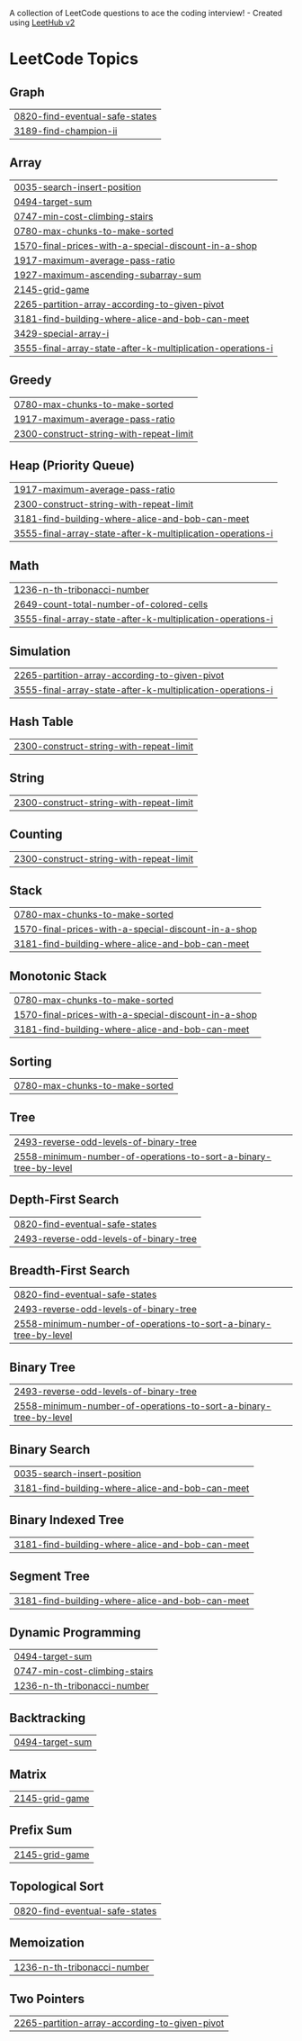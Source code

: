 A collection of LeetCode questions to ace the coding interview! - Created using [LeetHub v2](https://github.com/arunbhardwaj/LeetHub-2.0)
<!---LeetCode Topics Start-->
# LeetCode Topics
## Graph
|  |
| ------- |
| [0820-find-eventual-safe-states](https://github.com/Sumit-Rawat21/DSA-solutions/tree/master/0820-find-eventual-safe-states) |
| [3189-find-champion-ii](https://github.com/Sumit-Rawat21/DSA-solutions/tree/master/3189-find-champion-ii) |
## Array
|  |
| ------- |
| [0035-search-insert-position](https://github.com/Sumit-Rawat21/DSA-solutions/tree/master/0035-search-insert-position) |
| [0494-target-sum](https://github.com/Sumit-Rawat21/DSA-solutions/tree/master/0494-target-sum) |
| [0747-min-cost-climbing-stairs](https://github.com/Sumit-Rawat21/DSA-solutions/tree/master/0747-min-cost-climbing-stairs) |
| [0780-max-chunks-to-make-sorted](https://github.com/Sumit-Rawat21/DSA-solutions/tree/master/0780-max-chunks-to-make-sorted) |
| [1570-final-prices-with-a-special-discount-in-a-shop](https://github.com/Sumit-Rawat21/DSA-solutions/tree/master/1570-final-prices-with-a-special-discount-in-a-shop) |
| [1917-maximum-average-pass-ratio](https://github.com/Sumit-Rawat21/DSA-solutions/tree/master/1917-maximum-average-pass-ratio) |
| [1927-maximum-ascending-subarray-sum](https://github.com/Sumit-Rawat21/DSA-solutions/tree/master/1927-maximum-ascending-subarray-sum) |
| [2145-grid-game](https://github.com/Sumit-Rawat21/DSA-solutions/tree/master/2145-grid-game) |
| [2265-partition-array-according-to-given-pivot](https://github.com/Sumit-Rawat21/DSA-solutions/tree/master/2265-partition-array-according-to-given-pivot) |
| [3181-find-building-where-alice-and-bob-can-meet](https://github.com/Sumit-Rawat21/DSA-solutions/tree/master/3181-find-building-where-alice-and-bob-can-meet) |
| [3429-special-array-i](https://github.com/Sumit-Rawat21/DSA-solutions/tree/master/3429-special-array-i) |
| [3555-final-array-state-after-k-multiplication-operations-i](https://github.com/Sumit-Rawat21/DSA-solutions/tree/master/3555-final-array-state-after-k-multiplication-operations-i) |
## Greedy
|  |
| ------- |
| [0780-max-chunks-to-make-sorted](https://github.com/Sumit-Rawat21/DSA-solutions/tree/master/0780-max-chunks-to-make-sorted) |
| [1917-maximum-average-pass-ratio](https://github.com/Sumit-Rawat21/DSA-solutions/tree/master/1917-maximum-average-pass-ratio) |
| [2300-construct-string-with-repeat-limit](https://github.com/Sumit-Rawat21/DSA-solutions/tree/master/2300-construct-string-with-repeat-limit) |
## Heap (Priority Queue)
|  |
| ------- |
| [1917-maximum-average-pass-ratio](https://github.com/Sumit-Rawat21/DSA-solutions/tree/master/1917-maximum-average-pass-ratio) |
| [2300-construct-string-with-repeat-limit](https://github.com/Sumit-Rawat21/DSA-solutions/tree/master/2300-construct-string-with-repeat-limit) |
| [3181-find-building-where-alice-and-bob-can-meet](https://github.com/Sumit-Rawat21/DSA-solutions/tree/master/3181-find-building-where-alice-and-bob-can-meet) |
| [3555-final-array-state-after-k-multiplication-operations-i](https://github.com/Sumit-Rawat21/DSA-solutions/tree/master/3555-final-array-state-after-k-multiplication-operations-i) |
## Math
|  |
| ------- |
| [1236-n-th-tribonacci-number](https://github.com/Sumit-Rawat21/DSA-solutions/tree/master/1236-n-th-tribonacci-number) |
| [2649-count-total-number-of-colored-cells](https://github.com/Sumit-Rawat21/DSA-solutions/tree/master/2649-count-total-number-of-colored-cells) |
| [3555-final-array-state-after-k-multiplication-operations-i](https://github.com/Sumit-Rawat21/DSA-solutions/tree/master/3555-final-array-state-after-k-multiplication-operations-i) |
## Simulation
|  |
| ------- |
| [2265-partition-array-according-to-given-pivot](https://github.com/Sumit-Rawat21/DSA-solutions/tree/master/2265-partition-array-according-to-given-pivot) |
| [3555-final-array-state-after-k-multiplication-operations-i](https://github.com/Sumit-Rawat21/DSA-solutions/tree/master/3555-final-array-state-after-k-multiplication-operations-i) |
## Hash Table
|  |
| ------- |
| [2300-construct-string-with-repeat-limit](https://github.com/Sumit-Rawat21/DSA-solutions/tree/master/2300-construct-string-with-repeat-limit) |
## String
|  |
| ------- |
| [2300-construct-string-with-repeat-limit](https://github.com/Sumit-Rawat21/DSA-solutions/tree/master/2300-construct-string-with-repeat-limit) |
## Counting
|  |
| ------- |
| [2300-construct-string-with-repeat-limit](https://github.com/Sumit-Rawat21/DSA-solutions/tree/master/2300-construct-string-with-repeat-limit) |
## Stack
|  |
| ------- |
| [0780-max-chunks-to-make-sorted](https://github.com/Sumit-Rawat21/DSA-solutions/tree/master/0780-max-chunks-to-make-sorted) |
| [1570-final-prices-with-a-special-discount-in-a-shop](https://github.com/Sumit-Rawat21/DSA-solutions/tree/master/1570-final-prices-with-a-special-discount-in-a-shop) |
| [3181-find-building-where-alice-and-bob-can-meet](https://github.com/Sumit-Rawat21/DSA-solutions/tree/master/3181-find-building-where-alice-and-bob-can-meet) |
## Monotonic Stack
|  |
| ------- |
| [0780-max-chunks-to-make-sorted](https://github.com/Sumit-Rawat21/DSA-solutions/tree/master/0780-max-chunks-to-make-sorted) |
| [1570-final-prices-with-a-special-discount-in-a-shop](https://github.com/Sumit-Rawat21/DSA-solutions/tree/master/1570-final-prices-with-a-special-discount-in-a-shop) |
| [3181-find-building-where-alice-and-bob-can-meet](https://github.com/Sumit-Rawat21/DSA-solutions/tree/master/3181-find-building-where-alice-and-bob-can-meet) |
## Sorting
|  |
| ------- |
| [0780-max-chunks-to-make-sorted](https://github.com/Sumit-Rawat21/DSA-solutions/tree/master/0780-max-chunks-to-make-sorted) |
## Tree
|  |
| ------- |
| [2493-reverse-odd-levels-of-binary-tree](https://github.com/Sumit-Rawat21/DSA-solutions/tree/master/2493-reverse-odd-levels-of-binary-tree) |
| [2558-minimum-number-of-operations-to-sort-a-binary-tree-by-level](https://github.com/Sumit-Rawat21/DSA-solutions/tree/master/2558-minimum-number-of-operations-to-sort-a-binary-tree-by-level) |
## Depth-First Search
|  |
| ------- |
| [0820-find-eventual-safe-states](https://github.com/Sumit-Rawat21/DSA-solutions/tree/master/0820-find-eventual-safe-states) |
| [2493-reverse-odd-levels-of-binary-tree](https://github.com/Sumit-Rawat21/DSA-solutions/tree/master/2493-reverse-odd-levels-of-binary-tree) |
## Breadth-First Search
|  |
| ------- |
| [0820-find-eventual-safe-states](https://github.com/Sumit-Rawat21/DSA-solutions/tree/master/0820-find-eventual-safe-states) |
| [2493-reverse-odd-levels-of-binary-tree](https://github.com/Sumit-Rawat21/DSA-solutions/tree/master/2493-reverse-odd-levels-of-binary-tree) |
| [2558-minimum-number-of-operations-to-sort-a-binary-tree-by-level](https://github.com/Sumit-Rawat21/DSA-solutions/tree/master/2558-minimum-number-of-operations-to-sort-a-binary-tree-by-level) |
## Binary Tree
|  |
| ------- |
| [2493-reverse-odd-levels-of-binary-tree](https://github.com/Sumit-Rawat21/DSA-solutions/tree/master/2493-reverse-odd-levels-of-binary-tree) |
| [2558-minimum-number-of-operations-to-sort-a-binary-tree-by-level](https://github.com/Sumit-Rawat21/DSA-solutions/tree/master/2558-minimum-number-of-operations-to-sort-a-binary-tree-by-level) |
## Binary Search
|  |
| ------- |
| [0035-search-insert-position](https://github.com/Sumit-Rawat21/DSA-solutions/tree/master/0035-search-insert-position) |
| [3181-find-building-where-alice-and-bob-can-meet](https://github.com/Sumit-Rawat21/DSA-solutions/tree/master/3181-find-building-where-alice-and-bob-can-meet) |
## Binary Indexed Tree
|  |
| ------- |
| [3181-find-building-where-alice-and-bob-can-meet](https://github.com/Sumit-Rawat21/DSA-solutions/tree/master/3181-find-building-where-alice-and-bob-can-meet) |
## Segment Tree
|  |
| ------- |
| [3181-find-building-where-alice-and-bob-can-meet](https://github.com/Sumit-Rawat21/DSA-solutions/tree/master/3181-find-building-where-alice-and-bob-can-meet) |
## Dynamic Programming
|  |
| ------- |
| [0494-target-sum](https://github.com/Sumit-Rawat21/DSA-solutions/tree/master/0494-target-sum) |
| [0747-min-cost-climbing-stairs](https://github.com/Sumit-Rawat21/DSA-solutions/tree/master/0747-min-cost-climbing-stairs) |
| [1236-n-th-tribonacci-number](https://github.com/Sumit-Rawat21/DSA-solutions/tree/master/1236-n-th-tribonacci-number) |
## Backtracking
|  |
| ------- |
| [0494-target-sum](https://github.com/Sumit-Rawat21/DSA-solutions/tree/master/0494-target-sum) |
## Matrix
|  |
| ------- |
| [2145-grid-game](https://github.com/Sumit-Rawat21/DSA-solutions/tree/master/2145-grid-game) |
## Prefix Sum
|  |
| ------- |
| [2145-grid-game](https://github.com/Sumit-Rawat21/DSA-solutions/tree/master/2145-grid-game) |
## Topological Sort
|  |
| ------- |
| [0820-find-eventual-safe-states](https://github.com/Sumit-Rawat21/DSA-solutions/tree/master/0820-find-eventual-safe-states) |
## Memoization
|  |
| ------- |
| [1236-n-th-tribonacci-number](https://github.com/Sumit-Rawat21/DSA-solutions/tree/master/1236-n-th-tribonacci-number) |
## Two Pointers
|  |
| ------- |
| [2265-partition-array-according-to-given-pivot](https://github.com/Sumit-Rawat21/DSA-solutions/tree/master/2265-partition-array-according-to-given-pivot) |
<!---LeetCode Topics End-->